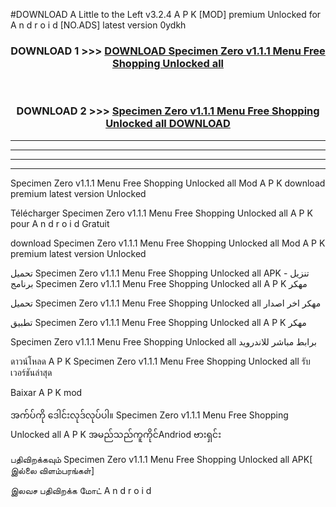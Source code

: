 #DOWNLOAD A Little to the Left v3.2.4 A P K [MOD] premium Unlocked for A n d r o i d [NO.ADS] latest version 0ydkh 



<div align="center">

<h3>DOWNLOAD 1 >>> <a href="https://getmod1.web.app/?judule=Btd Battles">DOWNLOAD Specimen Zero v1.1.1 Menu Free Shopping Unlocked all </a></h3><br>

<h3>DOWNLOAD 2 >>> <a href="https://getmod1.web.app/?judule=Btd Battles">Specimen Zero v1.1.1 Menu Free Shopping Unlocked all  DOWNLOAD </a></h3>

</div>


----------------------------------------------------------

----------------------------------------------------------

----------------------------------------------------------

----------------------------------------------------------


Specimen Zero v1.1.1 Menu Free Shopping Unlocked all  Mod A P K download premium latest version Unlocked

Télécharger Specimen Zero v1.1.1 Menu Free Shopping Unlocked all  A P K pour A n d r o i d Gratuit

download Specimen Zero v1.1.1 Menu Free Shopping Unlocked all  Mod A P K premium latest version Unlocked

تحميل Specimen Zero v1.1.1 Menu Free Shopping Unlocked all  APK - تنزيل برنامج Specimen Zero v1.1.1 Menu Free Shopping Unlocked all  A P K مهكر

تحميل Specimen Zero v1.1.1 Menu Free Shopping Unlocked all  مهكر اخر اصدار

تطبيق Specimen Zero v1.1.1 Menu Free Shopping Unlocked all  A P K مهكر

Specimen Zero v1.1.1 Menu Free Shopping Unlocked all  برابط مباشر للاندرويد

ดาวน์โหลด A P K Specimen Zero v1.1.1 Menu Free Shopping Unlocked all  รับเวอร์ชันล่าสุด

Baixar A P K mod

အက်ပ်ကို ဒေါင်းလုဒ်လုပ်ပါ။ Specimen Zero v1.1.1 Menu Free Shopping Unlocked all  A P K အမည်သည်ကူကိုင်Andriod ဗားရှင်း

பதிவிறக்கவும் Specimen Zero v1.1.1 Menu Free Shopping Unlocked all  APK[ இல்லை விளம்பரங்கள்] 
 
இலவச பதிவிறக்க மோட் A n d r o i d



